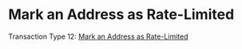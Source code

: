# Mark an Address as Rate-Limited

Transaction Type 12: [Mark an Address as Rate-Limited](https://github.com/mastercoin-MSC/spec#marking-an-address-as-rate-limited)
